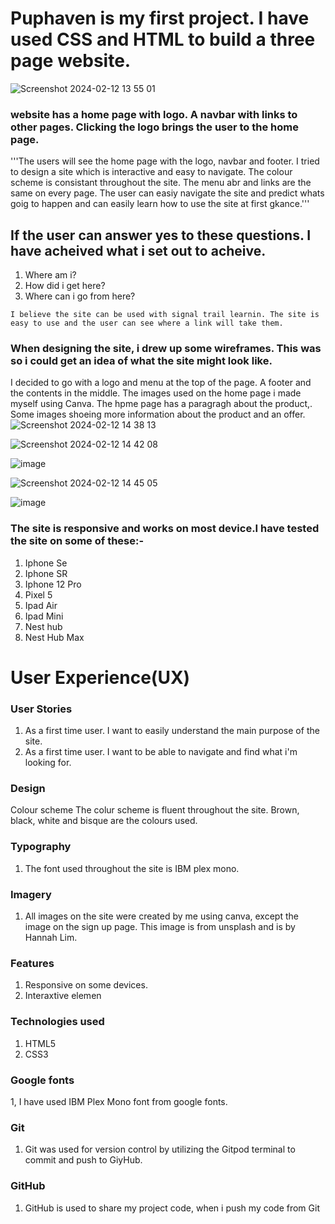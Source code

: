 # Puphaven is my first project. I have used CSS and HTML to build a three page website.
![Screenshot 2024-02-12 13 55 01](https://github.com/struk49/kpflexboxchallengeone/assets/115653854/b2166881-bef8-4682-9007-c6c7436a1b10)

### website has a home page with logo. A navbar with links to other pages. Clicking the logo brings the user to the home page.
'''The users will see the home page with the logo, navbar and footer. I tried to design a site which is interactive and easy to navigate. The colour scheme is consistant throughout the site. The menu abr and links are the same on every page. The user can easiy navigate the site and predict whats goig to happen and can easily learn how to use the site at first gkance.''' 

## If the user can answer yes to these questions. I have acheived what i set out to acheive.
1. Where am i?
2. How did i get here?
3. Where can i go from here?

```I believe the site can be used with signal trail learnin. The site is easy to use and the user can see where a link will take them.```

### When designing the site, i drew up some wireframes. This was so i could get an idea of what the site might look like.
I decided to go with a logo and menu at the top of the page. A footer and the contents in the middle. The images used on the home page i made myself using Canva. The hpme page has a paragragh about the product,. Some images shoeing more information about the product and an offer. 
![Screenshot 2024-02-12 14 38 13](https://github.com/struk49/kpflexboxchallengeone/assets/115653854/95630c73-71cd-4f63-89f5-bfac872d9848)

![Screenshot 2024-02-12 14 42 08](https://github.com/struk49/kpflexboxchallengeone/assets/115653854/d0061266-2e2d-48ca-8eb6-d3e7ccee4532)

![image](https://github.com/struk49/kpflexboxchallengeone/assets/115653854/7d0998b8-d012-41ed-8de6-b06cdfcbd535)

![Screenshot 2024-02-12 14 45 05](https://github.com/struk49/kpflexboxchallengeone/assets/115653854/12e33043-3b36-4a70-b11c-954193564793)

![image](https://github.com/struk49/kpflexboxchallengeone/assets/115653854/238c5c21-0537-412d-8d81-e42560f8126e)

### The site is responsive and works on most device.I have tested the site on some of these:-
1. Iphone Se
2. Iphone SR
3. Iphone 12 Pro
4. Pixel 5
5. Ipad Air
6. Ipad Mini
7. Nest hub
8. Nest Hub Max

# User Experience(UX)
### User Stories
1. As a first time user. I want to easily understand the main purpose of the site.
2. As a first time user. I want to be able to navigate and find what i'm looking for.

### Design
Colour scheme
The colur scheme is fluent throughout the site. 
Brown, black, white and bisque are the colours used.

### Typography
1. The font used throughout the site is IBM plex mono.

### Imagery
1. All images on the site were created by me using canva, except the image on the sign up page. This image is from unsplash and  is by Hannah Lim.

### Features
1. Responsive on some devices.
2. Interaxtive elemen

### Technologies used
1. HTML5
2. CSS3

### Google fonts
1, I have used IBM Plex Mono font from google fonts.

### Git
1. Git was used for version control by utilizing the Gitpod terminal to commit and push to GiyHub.

### GitHub
1. GitHub is used to share my project code, when i push my code from Git



 







 
 

